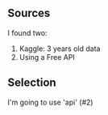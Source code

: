 ## Sources

I found two:

1. Kaggle: 3 years old data
2. Using a Free API

## Selection

I'm going to use 'api' (#2)